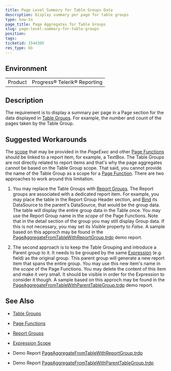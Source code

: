 ```yaml
---
title: Page Level Summary for Table Groups Data
description: Display summary per page for table groups
type: how-to
page_title: Page Aggregates for Table Groups
slug: page-level-summary-for-table-groups
position: 
tags: 
ticketid: 1544305
res_type: kb
---
```


## Environment
<table>
	<tbody>
		<tr>
			<td>Product</td>
			<td>Progress® Telerik® Reporting</td>
		</tr>
	</tbody>
</table>


## Description
The requirement is to display a summary per page in a Page section for the data displayed in [Table Groups](../data-items-how-to-add-groups-to-table-item-and-crosstab-item). 
For example, the number and count of the pages taken by the Table Group.

## Suggested Workarounds
The [scope](../expressions-scope) that may be provided in the _PageExec_ and other [Page Functions](../expressions-page-functions) should be linked to a report item, 
for example, a TextBox. The Table Groups are not directly related to report items and that's why the page aggregates cannot be based on the Table Group scope. That said, you 
cannot provide the name of the Table Group as a scope for a [Page Function](../expressions-page-functions).
There are two approaches to work around this limitation.

1. You may replace the Table Groups with [Report Groups](../data-items-how-to-add-groups-to-report-item). The Report groups are associated with a dedicated report item. 
For example, you may place the table in the Report Group Header section, and [Bind](../expressions-bindings) its DataSource to the parent's DataSource, that would be 
the group data. The table will display the entire group data in the Table once. You may use the Report Group name in the _scope_ of the Page Functions.
Note that in the detail section of the group you may still display Group data. If this is not necessary, you may set its _Visible_ property to _False_. 
A sample based on this approch may be found in the [PageAggregateFromTableWithReportGroup.trdp](resources/PageAggregateFromTableWithReportGroup.trdp) demo report.

2. The second approach is to keep the Table Grouping and introduce a Parent group to it. It needs to be grouped by the same [Expression](../report-expressions) (e.g. field) 
as the original group. This parent group will generate a new report item that spans the entire group. You may use this new item's name in the _scope_ of the Page Functions. 
You may delete the content of this item and make it very small. It should be visible in order for the Expression to consider it though. A sample based on this approch may be 
found in the [PageAggregateFromTableWithParentTableGroup.trdp](resources/PageAggregateFromTableWithParentTableGroup.trdp) demo report.

## See Also
+ [Table Groups](../data-items-how-to-add-groups-to-table-item-and-crosstab-item)

+ [Page Functions](../expressions-page-functions)

+ [Report Groups](../data-items-how-to-add-groups-to-report-item)

+ [Expression Scope](../expressions-scope)

+ Demo Report [PageAggregateFromTableWithReportGroup.trdp](resources/PageAggregateFromTableWithReportGroup.trdp)

+ Demo Report [PageAggregateFromTableWithParentTableGroup.trdp](resources/PageAggregateFromTableWithParentTableGroup.trdp)
